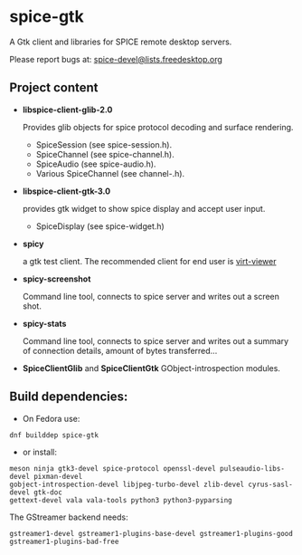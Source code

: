 spice-gtk
=========

A Gtk client and libraries for SPICE remote desktop servers.

Please report bugs at: spice-devel@lists.freedesktop.org

Project content
---------------

* **libspice-client-glib-2.0**

    Provides glib objects for spice protocol decoding and surface rendering.
    * SpiceSession (see spice-session.h).
    * SpiceChannel (see spice-channel.h).
    * SpiceAudio (see spice-audio.h).
    * Various Spice<Type>Channel (see channel-<type>.h).

* **libspice-client-gtk-3.0**

    provides gtk widget to show spice display and accept user input.
    * SpiceDisplay (see spice-widget.h)

* **spicy**

   a gtk test client. The recommended client for end user is
   [virt-viewer]

* **spicy-screenshot**

   Command line tool, connects to spice server and writes out a
   screen shot.

* **spicy-stats**

   Command line tool, connects to spice server and writes out a
   summary of connection details, amount of bytes transferred...

* **SpiceClientGlib** and **SpiceClientGtk** GObject-introspection modules.

[virt-viewer]: https://pagure.io/virt-viewer

Build dependencies:
------------------

* On Fedora use:

>>>
    dnf builddep spice-gtk
>>>

* or install:

>>>
    meson ninja gtk3-devel spice-protocol openssl-devel pulseaudio-libs-devel pixman-devel
    gobject-introspection-devel libjpeg-turbo-devel zlib-devel cyrus-sasl-devel gtk-doc
    gettext-devel vala vala-tools python3 python3-pyparsing
>>>

The GStreamer backend needs:

>>>
    gstreamer1-devel gstreamer1-plugins-base-devel gstreamer1-plugins-good gstreamer1-plugins-bad-free
>>>
